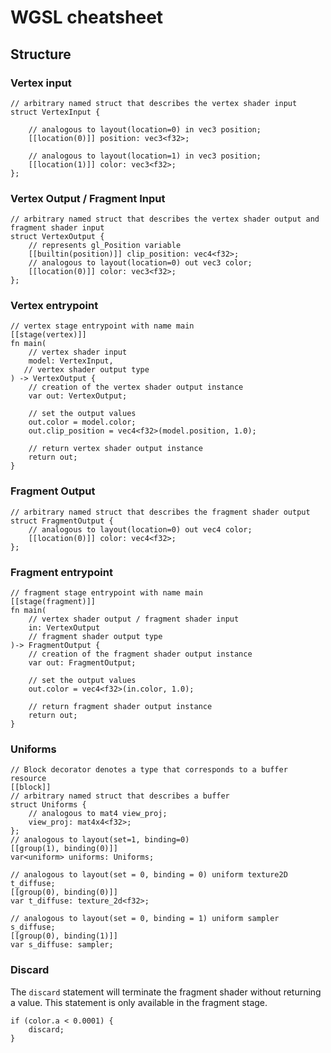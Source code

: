 # WGSL cheatsheet

## Structure

### Vertex input

```wgsl
// arbitrary named struct that describes the vertex shader input
struct VertexInput {
    
    // analogous to layout(location=0) in vec3 position;
    [[location(0)]] position: vec3<f32>;
    
    // analogous to layout(location=1) in vec3 position;
    [[location(1)]] color: vec3<f32>;
};
```

### Vertex Output / Fragment Input

```wgsl
// arbitrary named struct that describes the vertex shader output and fragment shader input
struct VertexOutput {
    // represents gl_Position variable
    [[builtin(position)]] clip_position: vec4<f32>;
    // analogous to layout(location=0) out vec3 color;
    [[location(0)]] color: vec3<f32>;
};
```

### Vertex entrypoint

```wgsl
// vertex stage entrypoint with name main
[[stage(vertex)]]
fn main(
    // vertex shader input
    model: VertexInput,
   // vertex shader output type
) -> VertexOutput {
    // creation of the vertex shader output instance
    var out: VertexOutput;
    
    // set the output values
    out.color = model.color;
    out.clip_position = vec4<f32>(model.position, 1.0);
    
    // return vertex shader output instance
    return out;
}
```

### Fragment Output

```wgsl
// arbitrary named struct that describes the fragment shader output
struct FragmentOutput {
    // analogous to layout(location=0) out vec4 color;
    [[location(0)]] color: vec4<f32>;
};
```

### Fragment entrypoint

```wgsl
// fragment stage entrypoint with name main
[[stage(fragment)]]
fn main(
    // vertex shader output / fragment shader input
    in: VertexOutput
    // fragment shader output type
)-> FragmentOutput {
    // creation of the fragment shader output instance
    var out: FragmentOutput;
    
    // set the output values
    out.color = vec4<f32>(in.color, 1.0);
    
    // return fragment shader output instance
    return out;
}
```

### Uniforms

```wgsl
// Block decorator denotes a type that corresponds to a buffer resource
[[block]]
// arbitrary named struct that describes a buffer
struct Uniforms {
    // analogous to mat4 view_proj;
    view_proj: mat4x4<f32>;
};
// analogous to layout(set=1, binding=0)
[[group(1), binding(0)]]
var<uniform> uniforms: Uniforms;

// analogous to layout(set = 0, binding = 0) uniform texture2D t_diffuse;
[[group(0), binding(0)]]
var t_diffuse: texture_2d<f32>;

// analogous to layout(set = 0, binding = 1) uniform sampler s_diffuse;
[[group(0), binding(1)]]
var s_diffuse: sampler;
```

### Discard

The `discard` statement will terminate the fragment shader without returning a value.
This statement is only available in the fragment stage.

```wgsl
if (color.a < 0.0001) {
    discard;
}
```